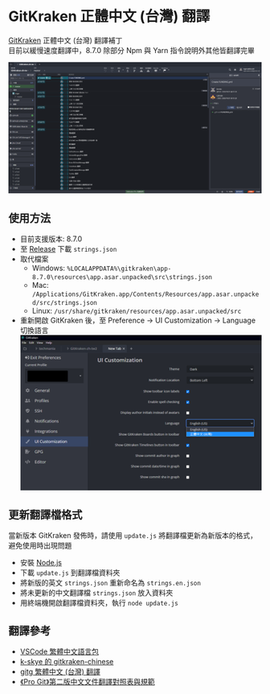 # GitKraken 正體中文 (台灣) 翻譯

[GitKraken](https://www.gitkraken.com/) 正體中文 (台灣) 翻譯補丁  
目前以緩慢速度翻譯中，8.7.0 除部分 Npm 與 Yarn 指令說明外其他皆翻譯完畢  
  
![screenshot](./screenshot.png)

## 使用方法
- 目前支援版本: 8.7.0
- 至 [Release](https://github.com/rogeraabbccdd/GitKraken-zh-tw/releases) 下載 `strings.json`
- 取代檔案
  - Windows: `%LOCALAPPDATA%\gitkraken\app-8.7.0\resources\app.asar.unpacked\src\strings.json`
  - Mac: `/Applications/GitKraken.app/Contents/Resources/app.asar.unpacked/src/strings.json`
  - Linux: `/usr/share/gitkraken/resources/app.asar.unpacked/src`
- 重新開啟 GitKraken 後，至 Preference -> UI Customization -> Language 切換語言
  ![screenshot](./preferences.png)

## 更新翻譯檔格式
當新版本 GitKraken 發佈時，請使用 `update.js` 將翻譯檔更新為新版本的格式，避免使用時出現問題    
- 安裝 [Node.js](https://nodejs.org/en/)
- 下載 `update.js` 到翻譯檔資料夾
- 將新版的英文 `strings.json` 重新命名為 `strings.en.json`
- 將未更新的中文翻譯檔 `strings.json` 放入資料夾
- 用終端機開啟翻譯檔資料夾，執行 `node update.js`

## 翻譯參考
- [VSCode 繁體中文語言包](https://github.com/microsoft/vscode-loc/tree/master/i18n/vscode-language-pack-zh-hant)
- [k-skye 的 gitkraken-chinese](https://github.com/k-skye/gitkraken-chinese)
- [gitg 繁體中文 (台灣) 翻譯](https://gitlab.gnome.org/GNOME/gitg/-/blob/master/po/zh_TW.po)
- [《Pro Git》第二版中文文件翻譯對照表與規範](https://gist.github.com/fntsrlike/cf1e96d60b6f34fab725599b06dfcb2a)
